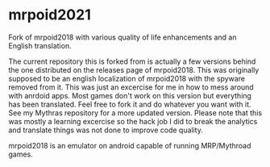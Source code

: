 # mrpoid2021
Fork of mrpoid2018 with various quality of life enhancements and an English translation. 

The current repository this is forked from is actually a few versions behind the one distributed on the releases page of mrpoid2018. This was originally supposed to be an english localization of mrpoid2018 with the spyware removed from it. This was just an excercise for me in how to mess around with anrdoid apps. Most games don't work on this version but everything has been translated. Feel free to fork it and do whatever you want with it. See my Mythras repository for a more updated version. Please note that this was mostly a learning excercise so the hack job I did to break the analytics and translate things was not done to improve code quality. 


mrpoid2018 is an emulator on android capable of running MRP/Mythroad games. 
